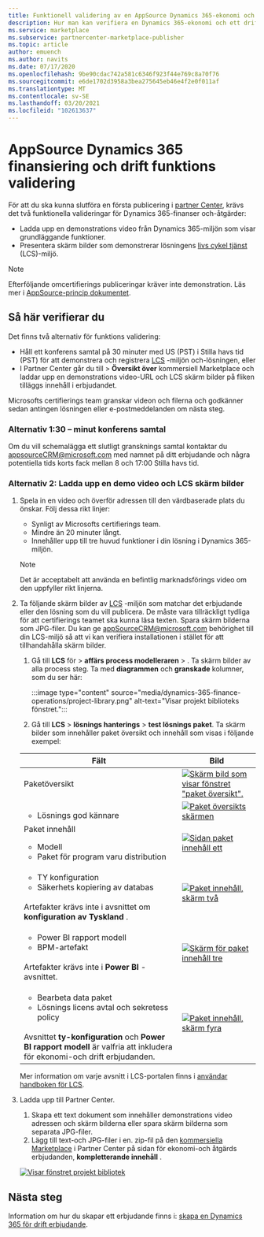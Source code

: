 ```yaml
---
title: Funktionell validering av en AppSource Dynamics 365-ekonomi och drifts erbjudande på Azure Marketplace.
description: Hur man kan verifiera en Dynamics 365-ekonomi och ett drift erbjudande på Azure Marketplace.
ms.service: marketplace
ms.subservice: partnercenter-marketplace-publisher
ms.topic: article
author: emuench
ms.author: navits
ms.date: 07/17/2020
ms.openlocfilehash: 9be90cdac742a581c6346f923f44e769c8a70f76
ms.sourcegitcommit: e6de1702d3958a3bea275645eb46e4f2e0f011af
ms.translationtype: MT
ms.contentlocale: sv-SE
ms.lasthandoff: 03/20/2021
ms.locfileid: "102613637"
---
```

# <a name="appsource-dynamics-365-finance-and-operations-functional-validation"></a>AppSource Dynamics 365 finansiering och drift funktions validering

För att du ska kunna slutföra en första publicering i [partner Center](https://partner.microsoft.com/dashboard/home), krävs det två funktionella valideringar för Dynamics 365-finanser och-åtgärder:

- Ladda upp en demonstrations video från Dynamics 365-miljön som visar grundläggande funktioner.
- Presentera skärm bilder som demonstrerar lösningens [livs cykel tjänst](https://lcs.dynamics.com/) (LCS)-miljö.

> [!NOTE]
> Efterföljande omcertifierings publiceringar kräver inte demonstration. Läs mer i [AppSource-princip dokumentet](/legal/marketplace/certification-policies#1440-dynamics-365-finance-ops).

## <a name="how-to-validate"></a>Så här verifierar du

Det finns två alternativ för funktions validering:

- Håll ett konferens samtal på 30 minuter med US (PST) i Stilla havs tid (PST) för att demonstrera och registrera [LCS](https://lcs.dynamics.com/) -miljön och-lösningen, eller
- I Partner Center går du till [](https://partner.microsoft.com/dashboard/commercial-marketplace/overview)  >  **Översikt över** kommersiell Marketplace och laddar upp en demonstrations video-URL och LCS skärm bilder på fliken tilläggs innehåll i erbjudandet.

Microsofts certifierings team granskar videon och filerna och godkänner sedan antingen lösningen eller e-postmeddelanden om nästa steg.

### <a name="option-1-30-minute-conference-call"></a>Alternativ 1:30 – minut konferens samtal

Om du vill schemalägga ett slutligt gransknings samtal kontaktar du [appsourceCRM@microsoft.com](mailto:appsourceCRM@microsoft.com) med namnet på ditt erbjudande och några potentiella tids korts fack mellan 8 och 17:00 Stilla havs tid.

### <a name="option-2-upload-a-demo-video-and-lcs-screenshots"></a>Alternativ 2: Ladda upp en demo video och LCS skärm bilder

1. Spela in en video och överför adressen till den värdbaserade plats du önskar. Följ dessa rikt linjer:

    - Synligt av Microsofts certifierings team.
    - Mindre än 20 minuter långt.
    - Innehåller upp till tre huvud funktioner i din lösning i Dynamics 365-miljön.

    > [!NOTE]
    > Det är acceptabelt att använda en befintlig marknadsförings video om den uppfyller rikt linjerna.

2. Ta följande skärm bilder av [LCS](https://lcs.dynamics.com/) -miljön som matchar det erbjudande eller den lösning som du vill publicera. De måste vara tillräckligt tydliga för att certifierings teamet ska kunna läsa texten. Spara skärm bilderna som JPG-filer. Du kan ge [appSourceCRM@microsoft.com](mailto:appSourceCRM@microsoft.com) behörighet till din LCS-miljö så att vi kan verifiera installationen i stället för att tillhandahålla skärm bilder.

    1. Gå till **LCS** för  >  **affärs process modelleraren**  >  . Ta skärm bilder av alla process steg. Ta med **diagrammen** och **granskade** kolumner, som du ser här:

       :::image type="content" source="media/dynamics-365-finance-operations/project-library.png" alt-text="Visar projekt biblioteks fönstret.":::

      2. Gå till **LCS**  >  **lösnings hanterings**  >  **test lösnings paket**. Ta skärm bilder som innehåller paket översikt och innehåll som visas i följande exempel:

    | Fält | Bild |
    | --- | --- |
    | Paketöversikt | [![Skärm bild som visar fönstret "paket översikt".](media/dynamics-365-finance-operations/package-overview-45.png)](media/dynamics-365-finance-operations/package-overview.png#lightbox) |
    | <ul><li>Lösnings god kännare</li></ul> | [![Paket översikts skärmen](media/dynamics-365-finance-operations/solution-approvers-45.png)](media/dynamics-365-finance-operations/solution-approvers.png#lightbox) |
    | Paket innehåll<ul><li>Modell</li><li>Paket för program varu distribution</li></ul> | [![Sidan paket innehåll ett](media/dynamics-365-finance-operations/package-contents-1-45.png)](media/dynamics-365-finance-operations/package-contents-1.png#lightbox) |
    | <ul><li>TY konfiguration</li><li>Säkerhets kopiering av databas</li></ul><br>Artefakter krävs inte i avsnittet om **konfiguration av Tyskland** . | [![Paket innehåll, skärm två](media/dynamics-365-finance-operations/package-contents-2-45.png)](media/dynamics-365-finance-operations/package-contents-2.png#lightbox) |
    | <ul><li>Power BI rapport modell</li><li>BPM-artefakt</li></ul><br>Artefakter krävs inte i **Power BI** -avsnittet. | [![Skärm för paket innehåll tre](media/dynamics-365-finance-operations/package-contents-3-45.png)](media/dynamics-365-finance-operations/package-contents-3.png#lightbox) |
    | <ul><li>Bearbeta data paket</li><li>Lösnings licens avtal och sekretess policy</li></ul><br>Avsnittet **ty-konfiguration** och **Power BI rapport modell** är valfria att inkludera för ekonomi-och drift erbjudanden. | [![Paket innehåll, skärm fyra](media/dynamics-365-finance-operations/package-contents-4-45.png)](media/dynamics-365-finance-operations/package-contents-4.png#lightbox) |

    Mer information om varje avsnitt i LCS-portalen finns i [användar handboken för LCS](/dynamics365/fin-ops-core/dev-itpro/lifecycle-services/lcs-user-guide).

3. Ladda upp till Partner Center.

    1. Skapa ett text dokument som innehåller demonstrations video adressen och skärm bilderna eller spara skärm bilderna som separata JPG-filer.
    2. Lägg till text-och JPG-filer i en. zip-fil på den [kommersiella Marketplace](https://partner.microsoft.com/dashboard/commercial-marketplace/overview) i Partner Center på sidan för ekonomi-och åtgärds erbjudanden, **kompletterande innehåll** .

    [![Visar fönstret projekt bibliotek](media/dynamics-365-finance-operations/supplemental-content.png)](media/dynamics-365-finance-operations/supplemental-content.png#lightbox)

## <a name="next-steps"></a>Nästa steg

Information om hur du skapar ett erbjudande finns i: [skapa en Dynamics 365 för drift erbjudande](./partner-center-portal/create-new-operations-offer.md).